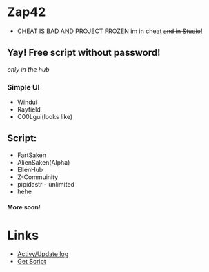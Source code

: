 # Zap42
- CHEAT IS BAD AND PROJECT FROZEN
im in cheat ~~and in 	Studio~~!
## Yay! Free script without password!
*only in the hub*
### Simple UI
- Windui
- Rayfield
- C00Lgui(looks like)
## Script:
- FartSaken
- AlienSaken(Alpha)
- ElienHub
- Z-Commuinity
- pipidastr - unlimited
- hehe
#### More soon!
# Links
- [Activy/Update log](https://github.com/zack14ff/Zap42/activity)
- [Get Script](https://raw.githubusercontent.com/zack14ff/Zap42/refs/heads/main/Asset/txtPack/Zap14ffPanel.txt)
